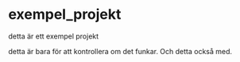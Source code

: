 # exempel_projekt

detta är ett exempel projekt 


detta är bara för att kontrollera om det funkar.
Och detta också med.